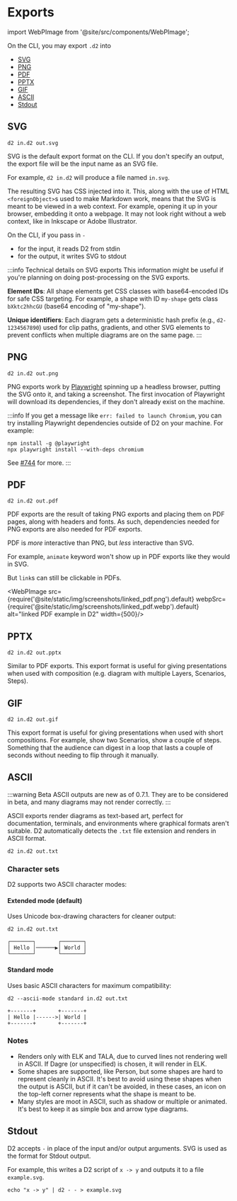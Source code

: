 # Exports

import WebPImage from '@site/src/components/WebPImage';

On the CLI, you may export `.d2` into
* [SVG](#svg)
* [PNG](#png)
* [PDF](#pdf)
* [PPTX](#pptx)
* [GIF](#gif)
* [ASCII](#ascii)
* [Stdout](#stdout)

## SVG

```shell
d2 in.d2 out.svg
```

SVG is the default export format on the CLI. If you don't specify an output, the export
file will be the input name as an SVG file.

For example, `d2 in.d2` will produce a file named `in.svg`.

The resulting SVG has CSS injected into it. This, along with the use of HTML
`<foreignObject>`s used to make Markdown work, means that the SVG is meant to be viewed in
a web context. For example, opening it up in your browser, embedding it onto a webpage. It
may not look right without a web context, like in Inkscape or Adobe Illustrator.

On the CLI, if you pass in `-`
- for the input, it reads D2 from stdin
- for the output, it writes SVG to stdout

:::info Technical details on SVG exports This information might be useful if you're
planning on doing post-processing on the SVG exports.

**Element IDs**: All shape elements get CSS classes with base64-encoded IDs for safe CSS
targeting. For example, a shape with ID `my-shape` gets class `bXktc2hhcGU` (base64
encoding of "my-shape").

**Unique identifiers**: Each diagram gets a deterministic hash prefix (e.g.,
`d2-1234567890`) used for clip paths, gradients, and other SVG elements to prevent
conflicts when multiple diagrams are on the same page.
:::

## PNG

```shell
d2 in.d2 out.png
```

PNG exports work by [Playwright](https://github.com/microsoft/playwright) spinning up a
headless browser, putting the SVG onto it, and taking a screenshot. The first invocation
of Playwright will download its dependencies, if they don't already exist on the machine.

:::info
If you get a message like `err: failed to launch Chromium`, you can try installing
Playwright dependencies outside of D2 on your machine. For example:

```
npm install -g @playwright
npx playwright install --with-deps chromium
```

See [#744](https://github.com/terrastruct/d2/issues/744#issuecomment-1446641870) for more.
:::

## PDF

```shell
d2 in.d2 out.pdf
```

PDF exports are the result of taking PNG exports and placing them on PDF pages, along with
headers and fonts. As such, dependencies needed for PNG exports are also needed for PDF
exports.

PDF is _more_ interactive than PNG, but _less_ interactive than SVG.

For example, `animate` keyword won't show up in PDF exports like they would in SVG.

But `link`s can still be clickable in PDFs.

<WebPImage src={require('@site/static/img/screenshots/linked_pdf.png').default} webpSrc={require('@site/static/img/screenshots/linked_pdf.webp').default} alt="linked PDF example in D2" width={500}/>

## PPTX

```shell
d2 in.d2 out.pptx
```

Similar to PDF exports. This export format is useful for giving presentations when used
with composition (e.g. diagram with multiple Layers, Scenarios, Steps).

## GIF

```shell
d2 in.d2 out.gif
```

This export format is useful for giving presentations when used with short compositions.
For example, show two Scenarios, show a couple of steps. Something that the audience can
digest in a loop that lasts a couple of seconds without needing to flip through it
manually.

## ASCII

:::warning Beta
ASCII outputs are new as of 0.7.1. They are to be considered in beta, and many diagrams
may not render correctly.
:::

ASCII exports render diagrams as text-based art, perfect for documentation, terminals, and environments where graphical formats aren't suitable. D2 automatically detects the `.txt` file extension and renders in ASCII format.

```shell
d2 in.d2 out.txt
```

### Character sets

D2 supports two ASCII character modes:

#### Extended mode (default)
Uses Unicode box-drawing characters for cleaner output:

```shell
d2 in.d2 out.txt
```

```
┌───────┐       ┌───────┐
│ Hello │──────▶│ World │
└───────┘       └───────┘
```

#### Standard mode
Uses basic ASCII characters for maximum compatibility:

```shell
d2 --ascii-mode standard in.d2 out.txt
```

```
+-------+       +-------+
| Hello |------>| World |
+-------+       +-------+
```

### Notes

- Renders only with ELK and TALA, due to curved lines not rendering well in ASCII. If
  Dagre (or unspecified) is chosen, it will render in ELK.
- Some shapes are supported, like Person, but some shapes are hard to represent cleanly in
  ASCII. It's best to avoid using these shapes when the output is ASCII, but if it can't
  be avoided, in these cases, an icon on the top-left corner represents what the shape is
  meant to be.
- Many styles are moot in ASCII, such as shadow or multiple or animated. It's best to keep
  it as simple box and arrow type diagrams.

## Stdout

D2 accepts `-` in place of the input and/or output arguments. SVG is used as the format
for Stdout output.

For example, this writes a D2 script of `x -> y` and outputs it to a file `example.svg`.

```shell
echo "x -> y" | d2 - - > example.svg
```
